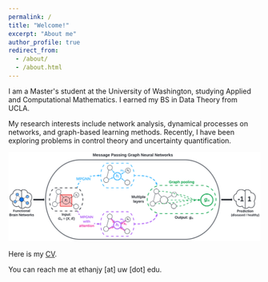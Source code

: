 ```yaml
---
permalink: /
title: "Welcome!"
excerpt: "About me"
author_profile: true
redirect_from: 
  - /about/
  - /about.html
---
```


I am a Master's student at the University of Washington, studying Applied and Computational Mathematics. I earned my BS in Data Theory from UCLA. 

My research interests include network analysis, dynamical processes on networks, and graph-based learning methods. Recently, I have been exploring problems in control theory and uncertainty quantification.

![](https://github.com/ethanjyoung/ethanjyoung.github.io/blob/master/images/braingb.png?raw=true)

Here is my <a href="https://github.com/ethanjyoung/ethanjyoung.github.io/raw/master/files/CV.pdf" download>CV</a>.

You can reach me at ethanjy \[at\] uw \[dot\] edu.
